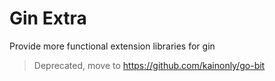# Gin Extra

Provide more functional extension libraries for gin

> Deprecated, move to https://github.com/kainonly/go-bit